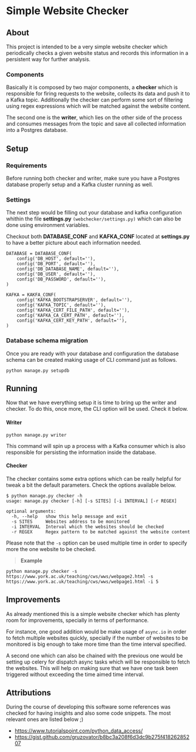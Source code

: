 # Simple Website Checker

## About

This project is intended to be a very simple website checker which periodically checks a given website status and records this information in a persistent way for further analysis.


### Components

Basically it is composed by two major components, a **checker** which is responsible for firing requests to the website, collects its data and push it to a Kafka topic. Additionally the checker can perform some sort of filtering using regex expressions which will be matched against the website content. 

The second one is the **writer**, which lies on the other side of the process and consumes messages from the topic and save all collected information into a Postgres database.


## Setup

### Requirements
Before running both checker and writer, make sure you have a Postgres database properly setup and a Kafka cluster running as well.

### Settings
The next step would be filling out your database and kafka configuration whithin the file **settings.py** `(webchecker/settings.py)` which can also be done using environment variables. 

Checkout both **DATABASE_CONF** and **KAFKA_CONF** located at **settings.py** to have a better picture about each information needed.

```
DATABASE = DATABASE_CONF(
    config('DB_HOST', default=''),
    config('DB_PORT', default=''),
    config('DB_DATABASE_NAME', default=''),
    config('DB_USER', default=''),
    config('DB_PASSWORD', default=''),
)

KAFKA = KAKFA_CONF(
    config('KAFKA_BOOTSTRAPSERVER', default=''),
    config('KAFKA_TOPIC', default=''),
    config('KAFKA_CERT_FILE_PATH', default=''),
    config('KAFKA_CA_CERT_PATH', default=''),
    config('KAFKA_CERT_KEY_PATH', default=''),
)
```

### Database schema migration
Once you are ready with your database and configuration the database schema can be created making usage of CLI command just as follows.
```
python manage.py setupdb
```

## Running
Now that we have everything setup it is time to bring up the writer and checker. To do this, once more, the CLI option will be used. Check it below.

#### Writer
```
python manage.py writer
```
This command will spin up a process with a Kafka consumer which is also responsible for persisting the information inside the database.

#### Checker
The checker contains some extra options which can be really helpful for tweak a bit the default parameters. Check the options available below. 
```
$ python manage.py checker -h
usage: manage.py checker [-h] [-s SITES] [-i INTERVAL] [-r REGEX]

optional arguments:
  -h, --help   show this help message and exit
  -s SITES     Websites address to be monitored
  -i INTERVAL  Interval which the websites should be checked
  -r REGEX     Regex pattern to be matched against the website content

```
Please note that the `-s` option can be used multiple time in order to specify more the one website to be checked.

> **Example**
```
python manage.py checker -s https://www.york.ac.uk/teaching/cws/wws/webpage2.html -s https://www.york.ac.uk/teaching/cws/wws/webpage1.html -i 5
```

## Improvements
As already mentioned this is a simple website checker which has plenty room for improvements, specially in terms of performance. 

For instance, one good addition would be make usage of `async.io` in order to fetch multiple websites quickly, specially if the number of websites to be monitored is big enough to take more time than the time interval specified.

A second one which can also be chained with the previous one would be setting up celery for dispatch async tasks which will be responsible to fetch the websites. This will help on making sure that we have one task been triggered without exceeding the time aimed time interval.


## Attributions

During the course of developing this software some references was checked for having insights and also some code snippets. The most relevant ones are listed below ;)

* https://www.tutorialspoint.com/python_data_access/
* https://gist.github.com/gruzovator/b8bc3a208f6d3dc9b275f41826285207